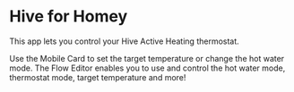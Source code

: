 # Hive for Homey

This app lets you control your Hive Active Heating thermostat.

Use the Mobile Card to set the target temperature or change the hot water mode. The Flow Editor enables you to use and control the hot water mode, thermostat mode, target temperature and more!